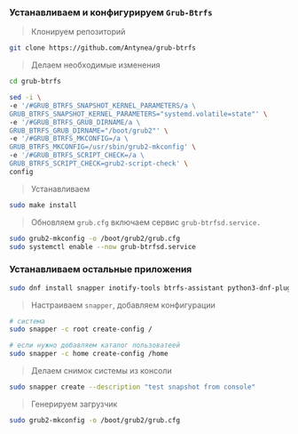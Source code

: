 ### Устанавливаем и конфигурируем `Grub-Btrfs`

>Клонируем репозиторий
```bash
git clone https://github.com/Antynea/grub-btrfs
```

>Делаем необходимые изменения
```bash
cd grub-btrfs

sed -i \
-e '/#GRUB_BTRFS_SNAPSHOT_KERNEL_PARAMETERS/a \
GRUB_BTRFS_SNAPSHOT_KERNEL_PARAMETERS="systemd.volatile=state"' \
-e '/#GRUB_BTRFS_GRUB_DIRNAME/a \
GRUB_BTRFS_GRUB_DIRNAME="/boot/grub2"' \
-e '/#GRUB_BTRFS_MKCONFIG=/a \
GRUB_BTRFS_MKCONFIG=/usr/sbin/grub2-mkconfig' \
-e '/#GRUB_BTRFS_SCRIPT_CHECK=/a \
GRUB_BTRFS_SCRIPT_CHECK=grub2-script-check' \
config
```

>Устанавливаем
```bash
sudo make install
```

>Обновляем `grub.cfg` включаем сервис `grub-btrfsd.service.`
```bash
sudo grub2-mkconfig -o /boot/grub2/grub.cfg
sudo systemctl enable --now grub-btrfsd.service
```

### Устанавливаем остальные приложения
```bash
sudo dnf install snapper inotify-tools btrfs-assistant python3-dnf-plugin-snapper
```

>Настраиваем `snapper`, добавляем конфигурации
```bash
# система
sudo snapper -c root create-config /

# если нужно добавляем каталог пользоватеей
sudo snapper -c home create-config /home
```

>Делаем снимок системы из консоли
```bash
sudo snapper create --description "test snapshot from console"
```

>Генерируем загрузчик
```bash
sudo grub2-mkconfig -o /boot/grub2/grub.cfg
```